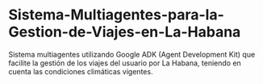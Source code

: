 # Sistema-Multiagentes-para-la-Gestion-de-Viajes-en-La-Habana
Sistema multiagentes utilizando Google ADK (Agent Development Kit) que facilite la gestión de los viajes del usuario por La Habana, teniendo en cuenta las condiciones climáticas vigentes.
